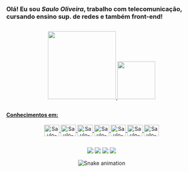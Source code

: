 ### Olá! Eu sou _Saulo Oliveira_, trabalho com telecomunicação, cursando ensino sup. de redes e também front-end!

##

<div align="center">
  <a href="https://github.com/saulooliveirati">
  <img height="180em" src="https://github-readme-stats.vercel.app/api?username=saulooliveirati&show_icons=true&theme=gruvbox&include_all_commits=true&count_private=true"/>
  <img height="100em" src="https://github-readme-stats.vercel.app/api/top-langs/?username=saulooliveirati&layout=compact&langs_count=7&theme=gruvbox"/>
</div>
  
##

#### Conhecimentos em:
<div style="display: inline_block" align="center">
  <img align="center" alt="Saulo-Debian" height="30" width="40" src="https://cdn.jsdelivr.net/gh/devicons/devicon/icons/debian/debian-original.svg" />
  <img align="center" alt="Saulo-Ubuntu" height="30" width="40"  src="https://cdn.jsdelivr.net/gh/devicons/devicon/icons/ubuntu/ubuntu-plain-wordmark.svg" />
  <img align="center" alt="Saulo-Docker" height="30" width="40" src="https://cdn.jsdelivr.net/gh/devicons/devicon/icons/docker/docker-original-wordmark.svg" />
  <img align="center" alt="Saulo-HTML" height="30" width="40"  src="https://cdn.jsdelivr.net/gh/devicons/devicon/icons/html5/html5-original-wordmark.svg" />
  <img align="center" alt="Saulo-CSS" height="30" width="40"  src="https://cdn.jsdelivr.net/gh/devicons/devicon/icons/css3/css3-original-wordmark.svg" />
  <img align="center" alt="Saulo-JS" height="30" width="40"  src="https://cdn.jsdelivr.net/gh/devicons/devicon/icons/javascript/javascript-original.svg" />
  <img align="center" alt="Saulo-Pyton" height="30" width="40"  src="https://cdn.jsdelivr.net/gh/devicons/devicon/icons/python/python-original-wordmark.svg" />
</div>
  
 ##

<div align="center"> 
 <a href="https://instagram.com/saulosantosmg" target="_blank"><img src="https://img.shields.io/badge/-Instagram-%23E4405F?style=for-the-badge&logo=instagram&logoColor=white" target="_blank"></a>
 <a href="https://www.linkedin.com/in/saulooliveiramg" target="_blank"><img src="https://img.shields.io/badge/-LinkedIn-%230077B5?style=for-the-badge&logo=linkedin&logoColor=white" target="_blank"></a> 
 <a href="https://api.whatsapp.com/send?phone=5531983150288&text=Ol%C3%A1%2C%20Entrei%20em%20contato%20pelo%20Github!" target="_blank"><img src="https://img.shields.io/badge/WhatsApp-25D366?style=for-the-badge&logo=whatsapp&logoColor=white" target="_blank"></a> 
 <a href="http://oliveirati.com.br/" target="_blank"><img src="https://img.shields.io/badge/website-000000?style=for-the-badge&logo=About.me&logoColor=white"></a>

  
![Snake animation](https://github.com/saulooliveirati/saulooliveirati/blob/output/github-contribution-grid-snake.svg)
  
  </div>

